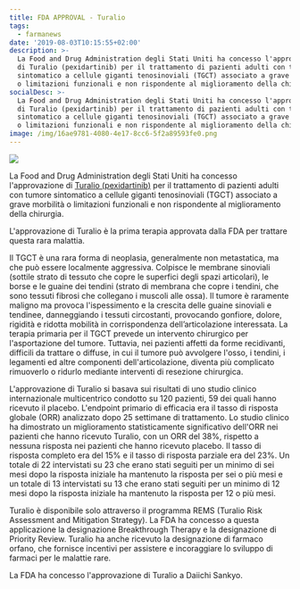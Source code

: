 ```yaml
---
title: FDA APPROVAL - Turalio
tags:
  - farmanews
date: '2019-08-03T10:15:55+02:00'
description: >-
  La Food and Drug Administration degli Stati Uniti ha concesso l'approvazione
  di Turalio (pexidartinib) per il trattamento di pazienti adulti con tumore
  sintomatico a cellule giganti tenosinoviali (TGCT) associato a grave morbilità
  o limitazioni funzionali e non rispondente al miglioramento della chirurgia
socialDesc: >-
  La Food and Drug Administration degli Stati Uniti ha concesso l'approvazione
  di Turalio (pexidartinib) per il trattamento di pazienti adulti con tumore
  sintomatico a cellule giganti tenosinoviali (TGCT) associato a grave morbilità
  o limitazioni funzionali e non rispondente al miglioramento della chirurgia.
image: /img/16ae9781-4080-4e17-8cc6-5f2a89593fe0.png
---
```

![](/img/16ae9781-4080-4e17-8cc6-5f2a89593fe0.png)

La Food and Drug Administration degli Stati Uniti ha concesso l'approvazione di [Turalio (pexidartinib)](https://www.fda.gov/news-events/press-announcements/fda-approves-first-therapy-rare-joint-tumor) per il trattamento di pazienti adulti con tumore sintomatico a cellule giganti tenosinoviali (TGCT) associato a grave morbilità o limitazioni funzionali e non rispondente al miglioramento della chirurgia.

L'approvazione di Turalio è la prima terapia approvata dalla FDA per trattare questa rara malattia. 

Il TGCT è una rara forma di neoplasia, generalmente non metastatica, ma che può essere localmente aggressiva. Colpisce le membrane sinoviali (sottile strato di tessuto che copre le superfici degli spazi articolari), le borse e le guaine dei tendini (strato di membrana che copre i tendini, che sono tessuti fibrosi che collegano i muscoli alle ossa). Il tumore è raramente maligno ma provoca l'ispessimento e la crescita delle guaine sinoviali e tendinee, danneggiando i tessuti circostanti, provocando gonfiore, dolore, rigidità e ridotta mobilità in corrispondenza dell’articolazione interessata. La terapia primaria per il TGCT prevede un intervento chirurgico per l'asportazione del tumore. Tuttavia, nei pazienti affetti da forme recidivanti, difficili da trattare o diffuse, in cui il tumore può avvolgere l'osso, i tendini, i legamenti ed altre componenti dell'articolazione, diventa più complicato rimuoverlo o ridurlo mediante interventi di resezione chirurgica. 

L'approvazione di Turalio si basava sui risultati di uno studio clinico internazionale multicentrico condotto su 120 pazienti, 59 dei quali hanno ricevuto il placebo. L'endpoint primario di efficacia era il tasso di risposta globale (ORR) analizzato dopo 25 settimane di trattamento. Lo studio clinico ha dimostrato un miglioramento statisticamente significativo dell'ORR nei pazienti che hanno ricevuto Turalio, con un ORR del 38%, rispetto a nessuna risposta nei pazienti che hanno ricevuto placebo. Il tasso di risposta completo era del 15% e il tasso di risposta parziale era del 23%. Un totale di 22 intervistati su 23 che erano stati seguiti per un minimo di sei mesi dopo la risposta iniziale ha mantenuto la risposta per sei o più mesi e un totale di 13 intervistati su 13 che erano stati seguiti per un minimo di 12 mesi dopo la risposta iniziale ha mantenuto la risposta per 12 o più mesi.

Turalio è disponibile solo attraverso il programma REMS (Turalio Risk Assessment and Mitigation Strategy). La FDA ha concesso a questa applicazione la designazione Breakthrough Therapy e la designazione di Priority Review. Turalio ha anche ricevuto la designazione di farmaco orfano, che fornisce incentivi per assistere e incoraggiare lo sviluppo di farmaci per le malattie rare. 

La FDA ha concesso l'approvazione di Turalio a Daiichi Sankyo.
